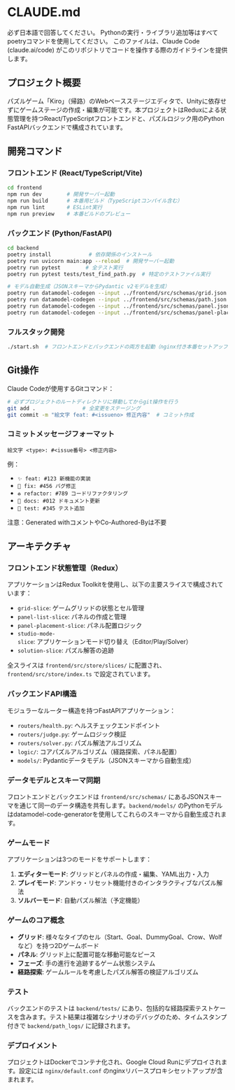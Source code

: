 # CLAUDE.md

必ず日本語で回答してください。
Pythonの実行・ライブラリ追加等はすべてpoetryコマンドを使用してください。
このファイルは、Claude Code (claude.ai/code) がこのリポジトリでコードを操作する際のガイドラインを提供します。

## プロジェクト概要
パズルゲーム「Kiro」（帰路）のWebベースステージエディタで、Unityに依存せずにゲームステージの作成・編集が可能です。本プロジェクトはReduxによる状態管理を持つReact/TypeScriptフロントエンドと、パズルロジック用のPython FastAPIバックエンドで構成されています。

## 開発コマンド

### フロントエンド (React/TypeScript/Vite)
```bash
cd frontend
npm run dev        # 開発サーバー起動
npm run build      # 本番用ビルド（TypeScriptコンパイル含む）
npm run lint       # ESLint実行
npm run preview    # 本番ビルドのプレビュー
```

### バックエンド (Python/FastAPI)
```bash
cd backend
poetry install            # 依存関係のインストール
poetry run uvicorn main:app --reload  # 開発サーバー起動
poetry run pytest        # 全テスト実行
poetry run pytest tests/test_find_path.py  # 特定のテストファイル実行

# モデル自動生成（JSONスキーマからPydantic v2モデルを生成）
poetry run datamodel-codegen --input ../frontend/src/schemas/grid.json --input-file-type jsonschema --output-model-type pydantic_v2.BaseModel --output models/grid.py
poetry run datamodel-codegen --input ../frontend/src/schemas/path.json --input-file-type jsonschema --output-model-type pydantic_v2.BaseModel --output models/path.py
poetry run datamodel-codegen --input ../frontend/src/schemas/panel.json --input-file-type jsonschema --output-model-type pydantic_v2.BaseModel --output models/panel.py
poetry run datamodel-codegen --input ../frontend/src/schemas/panel-placement.json --input-file-type jsonschema --output-model-type pydantic_v2.BaseModel --output models/panel_placement.py
```

### フルスタック開発
```bash
./start.sh  # フロントエンドとバックエンドの両方を起動（nginx付き本番セットアップ）
```

## Git操作

Claude Codeが使用するGitコマンド：

```bash
# 必ずプロジェクトのルートディレクトリに移動してからgit操作を行う
git add .               # 全変更をステージング  
git commit -m "絵文字 feat: #<issueno> 修正内容"  # コミット作成
```


### コミットメッセージフォーマット
```
絵文字 <type>: #<issue番号> <修正内容>
```

例：
- `✨ feat: #123 新機能の実装`
- `🐛 fix: #456 バグ修正`
- `♻️ refactor: #789 コードリファクタリング`
- `📝 docs: #012 ドキュメント更新`
- `🧪 test: #345 テスト追加`

注意：Generated withコメントやCo-Authored-Byは不要


## アーキテクチャ

### フロントエンド状態管理（Redux）
アプリケーションはRedux Toolkitを使用し、以下の主要スライスで構成されています：
- `grid-slice`: ゲームグリッドの状態とセル管理
- `panel-list-slice`: パネルの作成と管理
- `panel-placement-slice`: パネル配置ロジック
- `studio-mode-slice`: アプリケーションモード切り替え（Editor/Play/Solver）
- `solution-slice`: パズル解答の追跡

全スライスは `frontend/src/store/slices/` に配置され、`frontend/src/store/index.ts` で設定されています。

### バックエンドAPI構造
モジュラーなルーター構造を持つFastAPIアプリケーション：
- `routers/health.py`: ヘルスチェックエンドポイント
- `routers/judge.py`: ゲームロジック検証
- `routers/solver.py`: パズル解法アルゴリズム
- `logic/`: コアパズルアルゴリズム（経路探索、パネル配置）
- `models/`: Pydanticデータモデル（JSONスキーマから自動生成）

### データモデルとスキーマ同期
フロントエンドとバックエンドは `frontend/src/schemas/` にあるJSONスキーマを通じて同一のデータ構造を共有します。`backend/models/` のPythonモデルはdatamodel-code-generatorを使用してこれらのスキーマから自動生成されます。

### ゲームモード
アプリケーションは3つのモードをサポートします：
1. **エディターモード**: グリッドとパネルの作成・編集、YAML出力・入力
2. **プレイモード**: アンドゥ・リセット機能付きのインタラクティブなパズル解法
3. **ソルバーモード**: 自動パズル解法（予定機能）

### ゲームのコア概念
- **グリッド**: 様々なタイプのセル（Start、Goal、DummyGoal、Crow、Wolfなど）を持つ2Dゲームボード
- **パネル**: グリッド上に配置可能な移動可能なピース
- **フェーズ**: 手の進行を追跡するゲーム状態システム
- **経路探索**: ゲームルールを考慮したパズル解答の検証アルゴリズム

### テスト
バックエンドのテストは `backend/tests/` にあり、包括的な経路探索テストケースを含みます。テスト結果は複雑なシナリオのデバッグのため、タイムスタンプ付きで `backend/path_logs/` に記録されます。

### デプロイメント
プロジェクトはDockerでコンテナ化され、Google Cloud Runにデプロイされます。設定には `nginx/default.conf` のnginxリバースプロキシセットアップが含まれます。